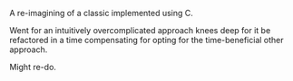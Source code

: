 
A re-imagining of a classic implemented using C.

Went for an intuitively overcomplicated approach knees deep for it be refactored in a time compensating for opting for the time-beneficial other approach.

Might re-do.
